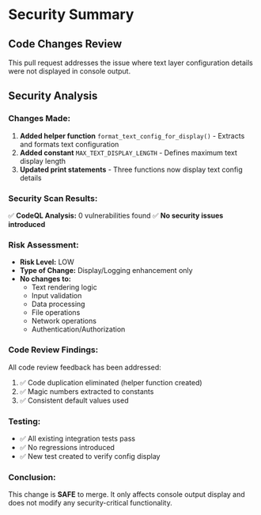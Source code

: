 # Security Summary

## Code Changes Review
This pull request addresses the issue where text layer configuration details were not displayed in console output.

## Security Analysis

### Changes Made:
1. **Added helper function** `format_text_config_for_display()` - Extracts and formats text configuration
2. **Added constant** `MAX_TEXT_DISPLAY_LENGTH` - Defines maximum text display length
3. **Updated print statements** - Three functions now display text config details

### Security Scan Results:
✅ **CodeQL Analysis:** 0 vulnerabilities found
✅ **No security issues introduced**

### Risk Assessment:
- **Risk Level:** LOW
- **Type of Change:** Display/Logging enhancement only
- **No changes to:**
  - Text rendering logic
  - Input validation
  - Data processing
  - File operations
  - Network operations
  - Authentication/Authorization

### Code Review Findings:
All code review feedback has been addressed:
1. ✅ Code duplication eliminated (helper function created)
2. ✅ Magic numbers extracted to constants
3. ✅ Consistent default values used

### Testing:
- ✅ All existing integration tests pass
- ✅ No regressions introduced
- ✅ New test created to verify config display

### Conclusion:
This change is **SAFE** to merge. It only affects console output display and does not modify any security-critical functionality.
